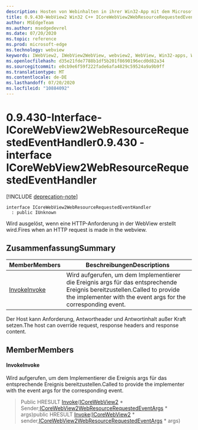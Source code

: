 ```yaml
---
description: Hosten von Webinhalten in ihrer Win32-App mit dem Microsoft Edge WebView2-Steuerelement
title: 0.9.430-WebView2 Win32 C++ ICoreWebView2WebResourceRequestedEventHandler
author: MSEdgeTeam
ms.author: msedgedevrel
ms.date: 07/20/2020
ms.topic: reference
ms.prod: microsoft-edge
ms.technology: webview
keywords: IWebView2, IWebView2WebView, webview2, WebView, Win32-apps, Win32, Edge, ICoreWebView2, ICoreWebView2Host, Browser-Steuerelement, Edge-HTML
ms.openlocfilehash: d35e21fde7788b1df5b201f8690196ecd0d82a34
ms.sourcegitcommit: e0cb9e6f59f222fade6afa4829c59524a9a9b9ff
ms.translationtype: MT
ms.contentlocale: de-DE
ms.lasthandoff: 07/20/2020
ms.locfileid: "10884092"
---
```

# <span data-ttu-id="64af2-104">0.9.430-Interface-ICoreWebView2WebResourceRequestedEventHandler</span><span class="sxs-lookup"><span data-stu-id="64af2-104">0.9.430 - interface ICoreWebView2WebResourceRequestedEventHandler</span></span> 

[!INCLUDE [deprecation-note](../../includes/deprecation-note.md)]

```
interface ICoreWebView2WebResourceRequestedEventHandler
  : public IUnknown
```

<span data-ttu-id="64af2-105">Wird ausgelöst, wenn eine HTTP-Anforderung in der WebView erstellt wird.</span><span class="sxs-lookup"><span data-stu-id="64af2-105">Fires when an HTTP request is made in the webview.</span></span>

## <span data-ttu-id="64af2-106">Zusammenfassung</span><span class="sxs-lookup"><span data-stu-id="64af2-106">Summary</span></span>

 <span data-ttu-id="64af2-107">Member</span><span class="sxs-lookup"><span data-stu-id="64af2-107">Members</span></span>                        | <span data-ttu-id="64af2-108">Beschreibungen</span><span class="sxs-lookup"><span data-stu-id="64af2-108">Descriptions</span></span>
--------------------------------|---------------------------------------------
[<span data-ttu-id="64af2-109">Invoke</span><span class="sxs-lookup"><span data-stu-id="64af2-109">Invoke</span></span>](#invoke) | <span data-ttu-id="64af2-110">Wird aufgerufen, um dem Implementierer die Ereignis args für das entsprechende Ereignis bereitzustellen.</span><span class="sxs-lookup"><span data-stu-id="64af2-110">Called to provide the implementer with the event args for the corresponding event.</span></span>

<span data-ttu-id="64af2-111">Der Host kann Anforderung, Antwortheader und Antwortinhalt außer Kraft setzen.</span><span class="sxs-lookup"><span data-stu-id="64af2-111">The host can override request, response headers and response content.</span></span>

## <span data-ttu-id="64af2-112">Member</span><span class="sxs-lookup"><span data-stu-id="64af2-112">Members</span></span>

#### <span data-ttu-id="64af2-113">Invoke</span><span class="sxs-lookup"><span data-stu-id="64af2-113">Invoke</span></span> 

<span data-ttu-id="64af2-114">Wird aufgerufen, um dem Implementierer die Ereignis args für das entsprechende Ereignis bereitzustellen.</span><span class="sxs-lookup"><span data-stu-id="64af2-114">Called to provide the implementer with the event args for the corresponding event.</span></span>

> <span data-ttu-id="64af2-115">Public HRESULT [Invoke](#invoke)([ICoreWebView2](ICoreWebView2.md) \* Sender;[ICoreWebView2WebResourceRequestedEventArgs](ICoreWebView2WebResourceRequestedEventArgs.md) \* args)</span><span class="sxs-lookup"><span data-stu-id="64af2-115">public HRESULT [Invoke](#invoke)([ICoreWebView2](ICoreWebView2.md) \* sender,[ICoreWebView2WebResourceRequestedEventArgs](ICoreWebView2WebResourceRequestedEventArgs.md) \* args)</span></span>

